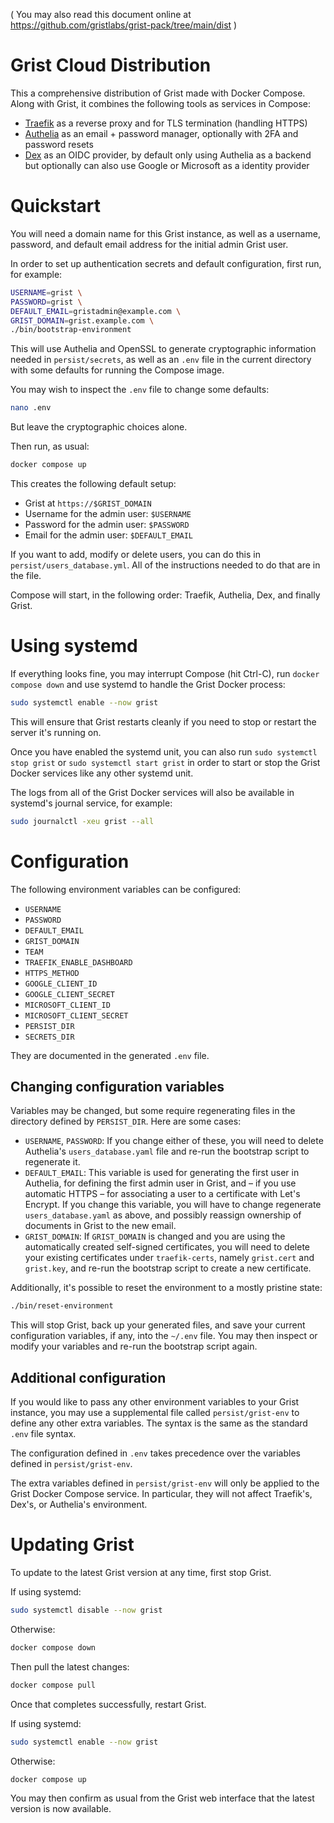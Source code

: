 ( You may also read this document online at
  https://github.com/gristlabs/grist-pack/tree/main/dist )

# Grist Cloud Distribution

This a comprehensive distribution of Grist made with Docker Compose.
Along with Grist, it combines the following tools as services in
Compose:

* [Traefik](https://github.com/traefik/traefik) as a reverse proxy and for TLS termination (handling HTTPS)
* [Authelia](https://github.com/authelia/authelia) as an email + password manager, optionally with 2FA and
  password resets
* [Dex](https://github.com/dexidp/dex) as an OIDC provider, by default only using Authelia as a backend
  but optionally can also use Google or Microsoft as a identity
  provider

# Quickstart

You will need a domain name for this Grist instance, as well as a
username, password, and default email address for the initial admin
Grist user.

In order to set up authentication secrets and default
configuration, first run, for example:

```sh
USERNAME=grist \
PASSWORD=grist \
DEFAULT_EMAIL=gristadmin@example.com \
GRIST_DOMAIN=grist.example.com \
./bin/bootstrap-environment
```

This will use Authelia and OpenSSL to generate cryptographic
information needed in `persist/secrets`, as well as an `.env` file in
the current directory with some defaults for running the Compose
image.

You may wish to inspect the `.env` file to change some defaults:

```sh
nano .env
```

But leave the cryptographic choices alone.

Then run, as usual:

```sh
docker compose up
```

This creates the following default setup:

* Grist at `https://$GRIST_DOMAIN`
* Username for the admin user: `$USERNAME`
* Password for the admin user: `$PASSWORD`
* Email for the admin user: `$DEFAULT_EMAIL`

If you want to add, modify or delete users, you can do this in
`persist/users_database.yml`. All of the instructions needed
to do that are in the file.

Compose will start, in the following order: Traefik, Authelia, Dex, and finally
Grist.

# Using systemd

If everything looks fine, you may interrupt Compose (hit Ctrl-C), run
`docker compose down` and use systemd to handle the Grist Docker process:

```sh
sudo systemctl enable --now grist
```

This will ensure that Grist restarts cleanly if you need to stop or
restart the server it's running on.

Once you have enabled the systemd unit, you can also run
`sudo systemctl stop grist` or `sudo systemctl start grist` in
order to start or stop the Grist Docker services like any other
systemd unit.

The logs from all of the Grist Docker services will also be available
in systemd's journal service, for example:

```sh
sudo journalctl -xeu grist --all
```

# Configuration

The following environment variables can be configured:

* `USERNAME`
* `PASSWORD`
* `DEFAULT_EMAIL`
* `GRIST_DOMAIN`
* `TEAM`
* `TRAEFIK_ENABLE_DASHBOARD`
* `HTTPS_METHOD`
* `GOOGLE_CLIENT_ID`
* `GOOGLE_CLIENT_SECRET`
* `MICROSOFT_CLIENT_ID`
* `MICROSOFT_CLIENT_SECRET`
* `PERSIST_DIR`
* `SECRETS_DIR`

They are documented in the generated `.env` file. 

## Changing configuration variables

Variables may be changed, but some require regenerating files in the
directory defined by `PERSIST_DIR`. Here are some cases:

* `USERNAME`, `PASSWORD`: If you change either of these, you will need
  to delete Authelia's `users_database.yaml` file and re-run the
  bootstrap script to regenerate it.
* `DEFAULT_EMAIL`: This variable is used for generating the first user
  in Authelia, for defining the first admin user in Grist, and  – if you
  use automatic HTTPS – for associating a user to a certificate with
  Let's Encrypt. If you change this variable, you will have to change
  regenerate `users_database.yaml` as above, and possibly reassign
  ownership of documents in Grist to the new email.
* `GRIST_DOMAIN`: If `GRIST_DOMAIN` is changed and you are using the
  automatically created self-signed certificates, you will need to
  delete your existing certificates under `traefik-certs`, namely
  `grist.cert` and `grist.key`, and re-run the bootstrap script to
  create a new certificate.

Additionally, it's possible to reset the environment to a mostly
pristine state:

```sh
./bin/reset-environment
```

This will stop Grist, back up your generated files, and save your
current configuration variables, if any, into the `~/.env` file. You
may then inspect or modify your variables and re-run the bootstrap
script again.

## Additional configuration

If you would like to pass any other environment variables to your
Grist instance, you may use a supplemental file called
`persist/grist-env` to define any other extra variables. The syntax is
the same as the standard `.env` file syntax.

The configuration defined in `.env` takes precedence over the
variables defined in `persist/grist-env`.

The extra variables defined in `persist/grist-env` will only be
applied to the Grist Docker Compose service. In particular, they will
not affect Traefik's, Dex's, or Authelia's environment.

# Updating Grist

To update to the latest Grist version at any time, first stop Grist.

If using systemd:

```sh
sudo systemctl disable --now grist
```

Otherwise:

```sh
docker compose down
```

Then pull the latest changes:

```sh
docker compose pull
```

Once that completes successfully, restart Grist.

If using systemd:

```sh
sudo systemctl enable --now grist
```

Otherwise:

```sh
docker compose up
```

You may then confirm as usual from the Grist web interface that the
latest version is now available.
